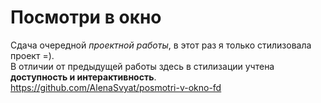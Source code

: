Посмотри в окно  
=================
Сдача очередной *проектной работы*, в этот раз я только стилизовала проект =).  
В отличии от предыдущей работы здесь в стилизации учтена **доступность и интерактивность**.  
https://github.com/AlenaSvyat/posmotri-v-okno-fd